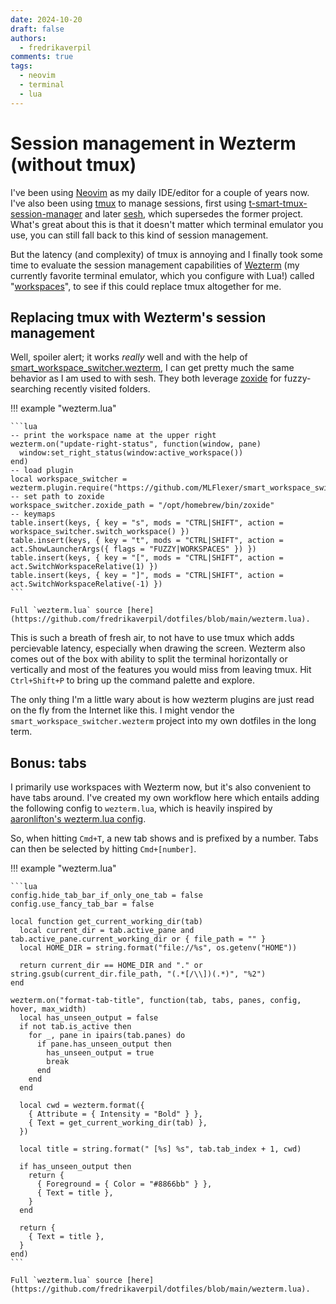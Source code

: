 ```yaml
---
date: 2024-10-20
draft: false
authors:
  - fredrikaverpil
comments: true
tags:
  - neovim
  - terminal
  - lua
---
```


# Session management in Wezterm (without tmux)

I've been using [Neovim](https://github.com/neovim/neovim) as my daily
IDE/editor for a couple of years now. I've also been using
[tmux](https://github.com/tmux/tmux) to manage sessions, first using
[t-smart-tmux-session-manager](https://github.com/joshmedeski/t-smart-tmux-session-manager)
and later [sesh](https://github.com/joshmedeski/sesh), which supersedes the
former project. What's great about this is that it doesn't matter which terminal
emulator you use, you can still fall back to this kind of session management.

But the latency (and complexity) of tmux is annoying and I finally took some
time to evaluate the session management capabilities of
[Wezterm](https://github.com/wez/wezterm) (my currently favorite terminal
emulator, which you configure with Lua!) called
"[workspaces](https://wezfurlong.org/wezterm/recipes/workspaces.html)", to see
if this could replace tmux altogether for me.

<!-- more -->

## Replacing tmux with Wezterm's session management

Well, spoiler alert; it works _really_ well and with the help of
[smart_workspace_switcher.wezterm](https://github.com/MLFlexer/smart_workspace_switcher.wezterm),
I can get pretty much the same behavior as I am used to with sesh. They both
leverage [zoxide](https://github.com/ajeetdsouza/zoxide) for fuzzy-searching
recently visited folders.

!!! example "wezterm.lua"

    ```lua
    -- print the workspace name at the upper right
    wezterm.on("update-right-status", function(window, pane)
      window:set_right_status(window:active_workspace())
    end)
    -- load plugin
    local workspace_switcher = wezterm.plugin.require("https://github.com/MLFlexer/smart_workspace_switcher.wezterm")
    -- set path to zoxide
    workspace_switcher.zoxide_path = "/opt/homebrew/bin/zoxide"
    -- keymaps
    table.insert(keys, { key = "s", mods = "CTRL|SHIFT", action = workspace_switcher.switch_workspace() })
    table.insert(keys, { key = "t", mods = "CTRL|SHIFT", action = act.ShowLauncherArgs({ flags = "FUZZY|WORKSPACES" }) })
    table.insert(keys, { key = "[", mods = "CTRL|SHIFT", action = act.SwitchWorkspaceRelative(1) })
    table.insert(keys, { key = "]", mods = "CTRL|SHIFT", action = act.SwitchWorkspaceRelative(-1) })
    ```

    Full `wezterm.lua` source [here](https://github.com/fredrikaverpil/dotfiles/blob/main/wezterm.lua).

This is such a breath of fresh air, to not have to use tmux which adds
percievable latency, especially when drawing the screen. Wezterm also comes out
of the box with ability to split the terminal horizontally or vertically and
most of the features you would miss from leaving tmux. Hit `Ctrl+Shift+P` to
bring up the command palette and explore.

The only thing I'm a little wary about is how wezterm plugins are just read on
the fly from the Internet like this. I might vendor the
`smart_workspace_switcher.wezterm` project into my own dotfiles in the long
term.

## Bonus: tabs

I primarily use workspaces with Wezterm now, but it's also convenient to have
tabs around. I've created my own workflow here which entails adding the
following config to `wezterm.lua`, which is heavily inspired by
[aaronlifton's wezterm.lua config](https://github.com/aaronlifton/.config/blob/main/.config/wezterm/wezterm.lua).

So, when hitting `Cmd+T`, a new tab shows and is prefixed by a number. Tabs can
then be selected by hitting `Cmd+[number]`.

!!! example "wezterm.lua"

    ```lua
    config.hide_tab_bar_if_only_one_tab = false
    config.use_fancy_tab_bar = false

    local function get_current_working_dir(tab)
      local current_dir = tab.active_pane and tab.active_pane.current_working_dir or { file_path = "" }
      local HOME_DIR = string.format("file://%s", os.getenv("HOME"))

      return current_dir == HOME_DIR and "." or string.gsub(current_dir.file_path, "(.*[/\\])(.*)", "%2")
    end

    wezterm.on("format-tab-title", function(tab, tabs, panes, config, hover, max_width)
      local has_unseen_output = false
      if not tab.is_active then
        for _, pane in ipairs(tab.panes) do
          if pane.has_unseen_output then
            has_unseen_output = true
            break
          end
        end
      end

      local cwd = wezterm.format({
        { Attribute = { Intensity = "Bold" } },
        { Text = get_current_working_dir(tab) },
      })

      local title = string.format(" [%s] %s", tab.tab_index + 1, cwd)

      if has_unseen_output then
        return {
          { Foreground = { Color = "#8866bb" } },
          { Text = title },
        }
      end

      return {
        { Text = title },
      }
    end)
    ```

    Full `wezterm.lua` source [here](https://github.com/fredrikaverpil/dotfiles/blob/main/wezterm.lua).
